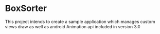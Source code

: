 BoxSorter
=========

This project intends to create a sample application which manages custom views draw as well as android Animation api included in version 3.0
